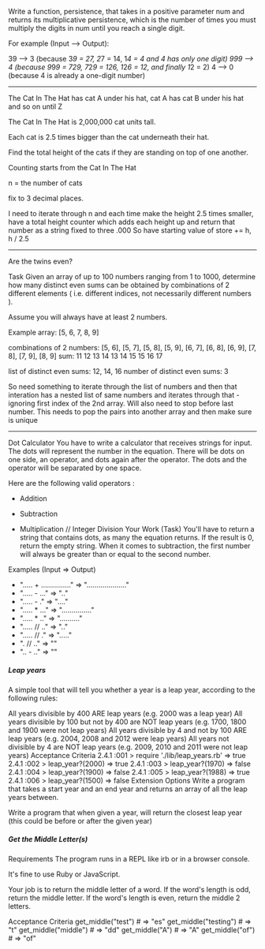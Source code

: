 Write a function, persistence, that takes in a positive parameter num and returns its multiplicative persistence, which is the number of times you must multiply the digits in num until you reach a single digit.

For example (Input --> Output):

39 --> 3 (because 3*9 = 27, 2*7 = 14, 1*4 = 4 and 4 has only one digit)
999 --> 4 (because 9*9*9 = 729, 7*2*9 = 126, 1*2*6 = 12, and finally 1*2 = 2)
4 --> 0 (because 4 is already a one-digit number)

---

The Cat In The Hat has cat A under his hat, cat A has cat B under his hat and so on until Z

The Cat In The Hat is 2,000,000 cat units tall.

Each cat is 2.5 times bigger than the cat underneath their hat.

Find the total height of the cats if they are standing on top of one another.

Counting starts from the Cat In The Hat

n = the number of cats

fix to 3 decimal places.

I need to iterate through n and each time make the height 2.5 times smaller, have a total height counter which adds each height up and return that number as a string fixed to three .000
So have starting value of store += h, h / 2.5

---

Are the twins even?

Task
Given an array of up to 100 numbers ranging from 1 to 1000, determine how many distinct even sums can be obtained by combinations of 2 different elements ( i.e. different indices, not necessarily different numbers ).

Assume you will always have at least 2 numbers.

Example
array: [5, 6, 7, 8, 9]

combinations of 2 numbers:
[5, 6], [5, 7], [5, 8], [5, 9], [6, 7], [6, 8], [6, 9], [7, 8], [7, 9], [8, 9]
sum: 11 12 13 14 13 14 15 15 16 17

list of distinct even sums: 12, 14, 16
number of distinct even sums: 3

So need something to iterate through the list of numbers and then that interation has a nested list of same numbers and iterates through that - ignoring first index of the 2nd array. Will also need to stop before last number. This needs to pop the pairs into another array and then make sure is unique

---

Dot Calculator
You have to write a calculator that receives strings for input. The dots will represent the number in the equation. There will be dots on one side, an operator, and dots again after the operator. The dots and the operator will be separated by one space.

Here are the following valid operators :

- Addition

* Subtraction

- Multiplication
  // Integer Division
  Your Work (Task)
  You'll have to return a string that contains dots, as many the equation returns. If the result is 0, return the empty string. When it comes to subtraction, the first number will always be greater than or equal to the second number.

Examples (Input => Output)

- "..... + ..............." => "...................."
- "..... - ..." => ".."
- "..... - ." => "...."
- "..... \* ..." => "..............."
- "..... \* .." => ".........."
- "..... // .." => ".."
- "..... // ." => "....."
- ". // .." => ""
- ".. - .." => ""

##### Leap years

A simple tool that will tell you whether a year is a leap year, according to the following rules:

All years divisible by 400 ARE leap years (e.g. 2000 was a leap year)
All years divisible by 100 but not by 400 are NOT leap years (e.g. 1700, 1800 and 1900 were not leap years)
All years divisible by 4 and not by 100 ARE leap years (e.g. 2004, 2008 and 2012 were leap years)
All years not divisible by 4 are NOT leap years (e.g. 2009, 2010 and 2011 were not leap years)
Acceptance Criteria
2.4.1 :001 > require './lib/leap_years.rb'
=> true
2.4.1 :002 > leap_year?(2000)
=> true
2.4.1 :003 > leap_year?(1970)
=> false
2.4.1 :004 > leap_year?(1900)
=> false
2.4.1 :005 > leap_year?(1988)
=> true
2.4.1 :006 > leap_year?(1500)
=> false
Extension Options
Write a program that takes a start year and an end year and returns an array of all the leap years between.

Write a program that when given a year, will return the closest leap year (this could be before or after the given year)

##### Get the Middle Letter(s)

Requirements
The program runs in a REPL like irb or in a browser console.

It's fine to use Ruby or JavaScript.

Your job is to return the middle letter of a word. If the word's length is odd, return the middle letter. If the word's length is even, return the middle 2 letters.

Acceptance Criteria
get_middle("test") # => "es"
get_middle("testing") # => "t"
get_middle("middle") # => "dd"
get_middle("A") # => "A"
get_middle("of") # => "of"
